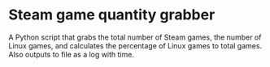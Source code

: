# Steam game quantity grabber
A Python script that grabs the total number of Steam games, the number of Linux games, and calculates the percentage of Linux games to total games. Also outputs to file as a log with time.
